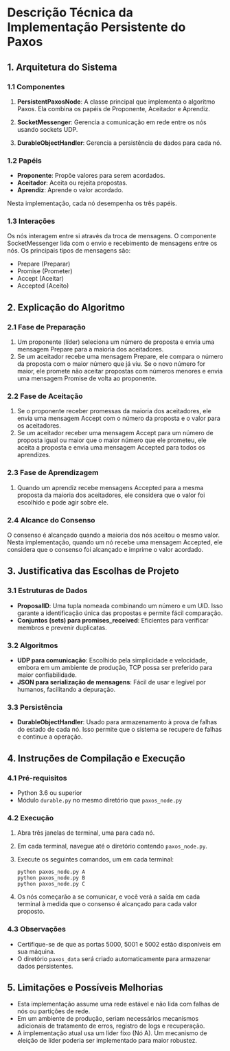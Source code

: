 # Descrição Técnica da Implementação Persistente do Paxos

## 1. Arquitetura do Sistema

### 1.1 Componentes

1. **PersistentPaxosNode**: A classe principal que implementa o algoritmo Paxos. Ela combina os papéis de Proponente, Aceitador e Aprendiz.

2. **SocketMessenger**: Gerencia a comunicação em rede entre os nós usando sockets UDP.

3. **DurableObjectHandler**: Gerencia a persistência de dados para cada nó.

### 1.2 Papéis

- **Proponente**: Propõe valores para serem acordados.
- **Aceitador**: Aceita ou rejeita propostas.
- **Aprendiz**: Aprende o valor acordado.

Nesta implementação, cada nó desempenha os três papéis.

### 1.3 Interações

Os nós interagem entre si através da troca de mensagens. O componente SocketMessenger lida com o envio e recebimento de mensagens entre os nós. Os principais tipos de mensagens são:

- Prepare (Preparar)
- Promise (Prometer)
- Accept (Aceitar)
- Accepted (Aceito)

## 2. Explicação do Algoritmo

### 2.1 Fase de Preparação

1. Um proponente (líder) seleciona um número de proposta e envia uma mensagem Prepare para a maioria dos aceitadores.
2. Se um aceitador recebe uma mensagem Prepare, ele compara o número da proposta com o maior número que já viu. Se o novo número for maior, ele promete não aceitar propostas com números menores e envia uma mensagem Promise de volta ao proponente.

### 2.2 Fase de Aceitação

1. Se o proponente receber promessas da maioria dos aceitadores, ele envia uma mensagem Accept com o número da proposta e o valor para os aceitadores.
2. Se um aceitador receber uma mensagem Accept para um número de proposta igual ou maior que o maior número que ele prometeu, ele aceita a proposta e envia uma mensagem Accepted para todos os aprendizes.

### 2.3 Fase de Aprendizagem

1. Quando um aprendiz recebe mensagens Accepted para a mesma proposta da maioria dos aceitadores, ele considera que o valor foi escolhido e pode agir sobre ele.

### 2.4 Alcance do Consenso

O consenso é alcançado quando a maioria dos nós aceitou o mesmo valor. Nesta implementação, quando um nó recebe uma mensagem Accepted, ele considera que o consenso foi alcançado e imprime o valor acordado.

## 3. Justificativa das Escolhas de Projeto

### 3.1 Estruturas de Dados

- **ProposalID**: Uma tupla nomeada combinando um número e um UID. Isso garante a identificação única das propostas e permite fácil comparação.
- **Conjuntos (sets) para promises_received**: Eficientes para verificar membros e prevenir duplicatas.

### 3.2 Algoritmos

- **UDP para comunicação**: Escolhido pela simplicidade e velocidade, embora em um ambiente de produção, TCP possa ser preferido para maior confiabilidade.
- **JSON para serialização de mensagens**: Fácil de usar e legível por humanos, facilitando a depuração.

### 3.3 Persistência

- **DurableObjectHandler**: Usado para armazenamento à prova de falhas do estado de cada nó. Isso permite que o sistema se recupere de falhas e continue a operação.

## 4. Instruções de Compilação e Execução

### 4.1 Pré-requisitos

- Python 3.6 ou superior
- Módulo `durable.py` no mesmo diretório que `paxos_node.py`

### 4.2 Execução

1. Abra três janelas de terminal, uma para cada nó.
2. Em cada terminal, navegue até o diretório contendo `paxos_node.py`.
3. Execute os seguintes comandos, um em cada terminal:

   ```
   python paxos_node.py A
   python paxos_node.py B
   python paxos_node.py C
   ```

4. Os nós começarão a se comunicar, e você verá a saída em cada terminal à medida que o consenso é alcançado para cada valor proposto.

### 4.3 Observações

- Certifique-se de que as portas 5000, 5001 e 5002 estão disponíveis em sua máquina.
- O diretório `paxos_data` será criado automaticamente para armazenar dados persistentes.

## 5. Limitações e Possíveis Melhorias

- Esta implementação assume uma rede estável e não lida com falhas de nós ou partições de rede.
- Em um ambiente de produção, seriam necessários mecanismos adicionais de tratamento de erros, registro de logs e recuperação.
- A implementação atual usa um líder fixo (Nó A). Um mecanismo de eleição de líder poderia ser implementado para maior robustez.
